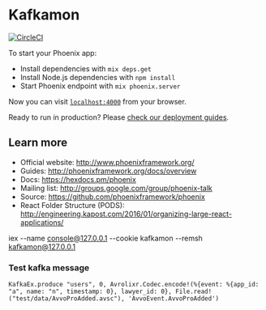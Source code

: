 # Kafkamon

[![CircleCI](https://circleci.com/gh/avvo/kafkamon.svg?style=svg)](https://circleci.com/gh/avvo/kafkamon)

To start your Phoenix app:

  * Install dependencies with `mix deps.get`
  * Install Node.js dependencies with `npm install`
  * Start Phoenix endpoint with `mix phoenix.server`

Now you can visit [`localhost:4000`](http://localhost:4000) from your browser.

Ready to run in production? Please [check our deployment guides](http://www.phoenixframework.org/docs/deployment).

## Learn more

  * Official website: http://www.phoenixframework.org/
  * Guides: http://phoenixframework.org/docs/overview
  * Docs: https://hexdocs.pm/phoenix
  * Mailing list: http://groups.google.com/group/phoenix-talk
  * Source: https://github.com/phoenixframework/phoenix
  * React Folder Structure (PODS): http://engineering.kapost.com/2016/01/organizing-large-react-applications/

iex --name console@127.0.0.1 --cookie kafkamon --remsh kafkamon@127.0.0.1

### Test kafka message
```
KafkaEx.produce "users", 0, Avrolixr.Codec.encode!(%{event: %{app_id: "a", name: "n", timestamp: 0}, lawyer_id: 0}, File.read!("test/data/AvvoProAdded.avsc"), 'AvvoEvent.AvvoProAdded')
```
